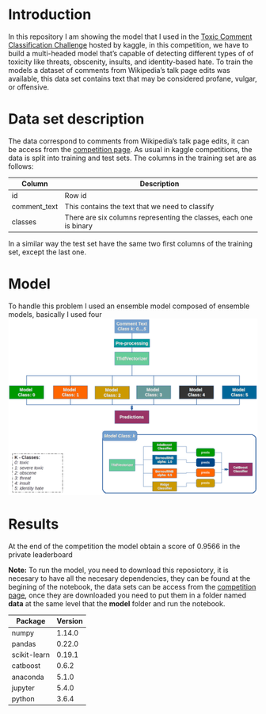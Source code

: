 # Introduction
In this repository I am showing the model that I used in the [Toxic Comment Classification Challenge](https://www.kaggle.com/c/jigsaw-toxic-comment-classification-challenge) hosted by kaggle, in this competition, we have to build a multi-headed model that’s capable of detecting different types of of toxicity like threats, obscenity, insults, and identity-based hate. To train the models a dataset of comments from Wikipedia’s talk page edits was available, this data set contains text that may be considered profane, vulgar, or offensive.

# Data set description
The data correspond to comments from Wikipedia’s talk page edits, it can be access from the [competition page](https://www.kaggle.com/c/jigsaw-toxic-comment-classification-challenge). As usual in kaggle competitions, the data is split into training and test sets.
The columns in the training set are as follows:

|Column      | Description                                                       |
|------------|-------------------------------------------------------------------|
|id          | Row id                                                            |
|comment_text| This contains the text that we need to classify                   |
|classes     | There are six columns representing the classes, each one is binary|

In a similar way the test set have the same two first columns of the training set, except the last one.

# Model
To handle this problem I used an ensemble model composed of ensemble models, basically I used four
![Model Description](model.png)

# Results
At the end of the competition the model obtain a score of 0.9566 in the private leaderboard

__Note:__ To run the model, you need to download this reposiotory, it is necesary to have all the necesary dependencies, they can be found at the begining of the notebook, the data sets can be access from the [competition page](https://www.kaggle.com/c/jigsaw-toxic-comment-classification-challenge), once they are downloaded you need to put them in a folder named __data__ at the same level that the __model__ folder and run the notebook.

|       Package     |      Version      |
|-------------------|-------------------|
| numpy             |       1.14.0      |
| pandas            |       0.22.0      |
| scikit-learn      |       0.19.1      |
| catboost          |       0.6.2       |
| anaconda          |       5.1.0       |
|	jupyter 	        |       5.4.0       |
| python            |       3.6.4       |


